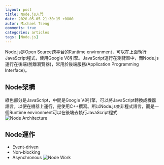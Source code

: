 ```yaml
---
layout: post
title: Node.js入門
date: 2020-05-05 21:30:15 +0800
autor: Michael Tseng
comments: true
categories: articles
tags: [Node.js]
---
```


Node.js是Open Source跨平台的Runtime environment，可以在上面執行JavaScript程式，使用Google V8引擎。JavaScript運行在瀏覽器中，而Node.js運行在後端(脫離瀏覽器)，常用於後端服務(Application Programming Interface)。

## Node架構
綠色部分是JavaScript，中間是Google V8引擎，可以將JavaScript轉換成機器語言，以便在機器上運行，是使用C++撰寫。所以Node.js並非程式語言，而是一個Runtime environment可以在後端去執行JavaScript程式
![Node Architecture](img]https://i.imgur.com/x5Z7k6A.png)

## Node運作
* Event-driven
* Non-blocking
* Asynchronous
![Node Work](https://i.imgur.com/Xfl8yXy.png)